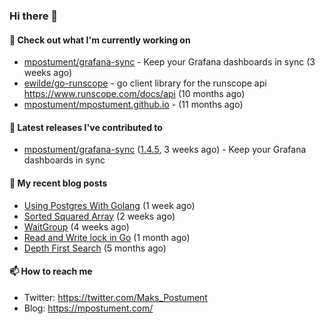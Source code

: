 ### Hi there 👋

#### 👷 Check out what I'm currently working on

- [mpostument/grafana-sync](https://github.com/mpostument/grafana-sync) - Keep your Grafana dashboards in sync (3 weeks ago)
- [ewilde/go-runscope](https://github.com/ewilde/go-runscope) - go client library for the runscope  api https://www.runscope.com/docs/api (10 months ago)
- [mpostument/mpostument.github.io](https://github.com/mpostument/mpostument.github.io) -  (11 months ago)

#### 🔭 Latest releases I've contributed to

- [mpostument/grafana-sync](https://github.com/mpostument/grafana-sync) ([1.4.5](https://github.com/mpostument/grafana-sync/releases/tag/1.4.5), 3 weeks ago) - Keep your Grafana dashboards in sync

#### 📜 My recent blog posts

- [Using Postgres With Golang](https://mpostument.com/2022/02/20/connecting-to-postgres-with-golang/) (1 week ago)
- [Sorted Squared Array](https://mpostument.com/2022/02/14/sorted-squared-array/) (2 weeks ago)
- [WaitGroup](https://mpostument.com/2022/02/02/wait-groups/) (4 weeks ago)
- [Read and Write lock in Go](https://mpostument.com/2022/01/31/rwlock/) (1 month ago)
- [Depth First Search](https://mpostument.com/2021/09/06/depth-first-search/) (5 months ago)

#### 📫 How to reach me

- Twitter: https://twitter.com/Maks_Postument
- Blog: https://mpostument.com/
